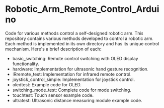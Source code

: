 # Robotic_Arm_Remote_Control_Arduino
 Code for various methods control a self-designed robotic arm.
This repository contains various methods developed to control a robotic arm. Each method is implemented in its own directory and has its unique control mechanism. Here's a brief description of each:

- basic_switching: Remote control switching with OLED display functionality.
- hardware: Implementation for ultrasonic hand gesture recognition.
- IRremote_test: Implementation for infrared remote control.
- joystick_control_simple: Implementation for joystick control.
- oledtest: Example code for OLED.
- switching_mode_test: Complete code for mode switching.
- touchtest: Touch sensor example code.
- ultratest: Ultrasonic distance measuring module example code.
